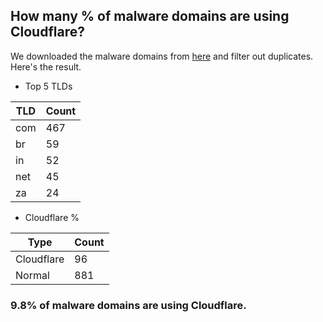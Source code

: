 ## How many % of malware domains are using Cloudflare?


We downloaded the malware domains from [here](https://urlhaus.abuse.ch) and filter out duplicates.
Here's the result.


[//]: # (start replacement)


- Top 5 TLDs

| TLD | Count |
| --- | --- |
| com | 467 |
| br | 59 |
| in | 52 |
| net | 45 |
| za | 24 |


- Cloudflare %

| Type | Count |
| --- | --- |
| Cloudflare | 96 |
| Normal | 881 |


### 9.8% of malware domains are using Cloudflare.